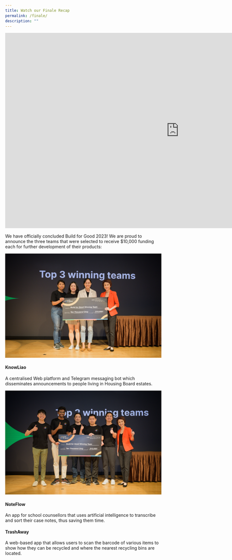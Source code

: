 ```yaml
---
title: Watch our Finale Recap
permalink: /finale/
description: ""
---
```

<iframe allowfullscreen="" allow="accelerometer; autoplay; clipboard-write; encrypted-media; gyroscope; picture-in-picture; web-share" frameborder="0" title="YouTube video player" src="https://www.youtube.com/embed/ayP_BzZqQds?start=470" height="630" width="1120"></iframe>

We have officially concluded Build for Good 2023! We are proud to announce the three teams that were selected to receive $10,000 funding each for further development of their products:

![](/images/knowliao.jpg)
#### KnowLiao
A centralised Web platform and Telegram messaging bot which disseminates announcements to people living in Housing Board estates.

![](/images/noteflow-finale.jpg)
#### NoteFlow
An app for school counsellors that uses artificial intelligence to transcribe and sort their case notes, thus saving them time.


#### TrashAway
A web-based app that allows users to scan the barcode of various items to show how they can be recycled and where the nearest recycling bins are located.